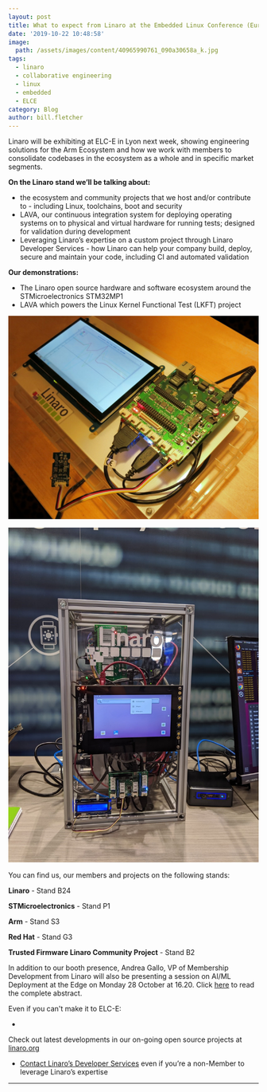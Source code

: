```yaml
---
layout: post
title: What to expect from Linaro at the Embedded Linux Conference (Europe) 2019
date: '2019-10-22 10:48:58'
image:
  path: /assets/images/content/40965990761_090a30658a_k.jpg
tags:
  - linaro
  - collaborative engineering
  - linux
  - embedded
  - ELCE
category: Blog
author: bill.fletcher
---
```

Linaro will be exhibiting at ELC-E in Lyon next week, showing engineering solutions 
for the Arm Ecosystem and how we work with members to consolidate codebases in the ecosystem as a whole and in specific market segments.  

**On the Linaro stand we’ll be talking about:**

* the ecosystem and community projects that we host and/or contribute to - including Linux, toolchains, boot and security
* LAVA, our continuous integration system for deploying operating systems on to physical and virtual hardware for running tests; designed for validation during development
* Leveraging Linaro’s expertise on a custom project through Linaro Developer Services - how Linaro can help your company build, deploy, secure and maintain your code, including CI and automated validation

**Our demonstrations:**

* The Linaro open source hardware and software ecosystem around the STMicroelectronics STM32MP1 
* LAVA which powers the Linux Kernel Functional Test (LKFT) project

![](/assets/images/content/openamp-demo.jpg "STM32MP1 community hardware demonstrating OpenAMP and Zephyr")

![](/assets/images/content/lava-demo.jpg "Latest Developments in Linaro’s LAVA CI Infrastructure Project")

You can find us, our members and projects on the following stands:

**Linaro** - Stand B24

**STMicroelectronics** - Stand P1

**Arm** - Stand S3

**Red Hat** - Stand G3

**Trusted Firmware Linaro Community Project** - Stand B2

In addition to our booth presence, Andrea Gallo, VP of Membership Development from Linaro will also be presenting a session on AI/ML Deployment at the Edge on Monday 28 October at 16.20. Click [here](https://osseu19.sched.com/event/TLKj?iframe=no) to read the complete abstract.

Even if you can't make it to ELC-E:

* 

Check out latest developments in our on-going open source projects at [linaro.org](www.linaro.org)

* [Contact Linaro’s Developer Services](https://www.linaro.org/services/) even if you’re a non-Member to leverage Linaro’s expertise

- - -
